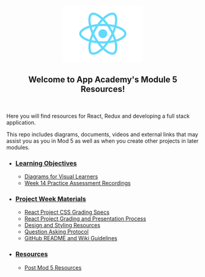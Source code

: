 <div align='center'>
  <img height='150px' src='./assets/splash/react-logo.svg'/>
  <h2>Welcome to App Academy's Module 5 Resources!</h2>
</div>
<br>

Here you will find resources for React, Redux and developing a full stack
application.

This repo includes diagrams, documents, videos and external links that may
assist you as you in Mod 5 as well as when you create other projects in later
modules.

- ### [Learning Objectives][learning-objectives]

  - [Diagrams for Visual Learners][diagrams]
  - [Week 14 Practice Assessment Recordings][practice-assessment]

- ### [Project Week Materials][project-week]

  - [React Project CSS Grading Specs][css-grading-specs]
  - [React Project Grading and Presentation Process][grading-presentation]
  - [Design and Styling Resources][design and styling]
  - [Question Asking Protocol][question-protocol]
  - [GitHub README and Wiki Guidelines][readme-wiki-guidelines]

- ### [Resources][resources]

  - [Post Mod 5 Resources][post-mod-5-resources]

<!-- learning objectives -->

[learning-objectives]: ./learning-objectives/README.md
[diagrams]: ./learning-objectives/README.md#diagrams-for-the-visual-learners
[practice-assessment]: ./learning-objectives/w14-practice-assessment.md

<!-- project week -->

[css-grading-specs]: ./project-week/css-grading-specs.md
[grading-presentation]: ./project-week/overview-of-react-project-grading-process.md.md
[project-week]: ./project-week/README.md
[design and styling]: ./project-week/design-and-styling.md
[question-protocol]: ./project-week/question-asking-protocol.md
[readme-wiki-guidelines]: ./project-week/github-README-and-wiki-guidelines.md

<!-- resources -->

[resources]: ./resources/README.md
[post-mod-5-resources]: ./resources/post-mod-5-resources.md
